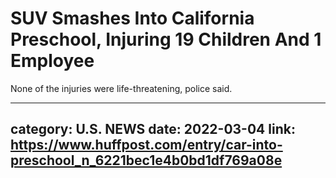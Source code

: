 # SUV Smashes Into California Preschool, Injuring 19 Children And 1 Employee

None of the injuries were life-threatening, police said.

---
category: U.S. NEWS
date: 2022-03-04
link: https://www.huffpost.com/entry/car-into-preschool_n_6221bec1e4b0bd1df769a08e
---
